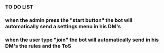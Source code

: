 ### TO DO LIST


### when the admin press the "start button" the bot will automatically send a settings menu in his DM's

### when the user type "join" the bot will automatically send in his DM's the rules and the ToS 